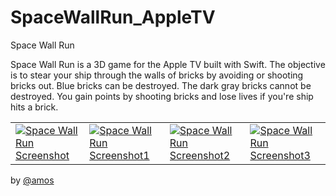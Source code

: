 # SpaceWallRun_AppleTV

Space Wall Run

Space Wall Run is a 3D game for the Apple TV built with Swift. The objective is to stear your ship through the walls of bricks by avoiding or shooting bricks out. Blue bricks can be destroyed. The dark gray bricks cannot be destroyed. You gain points by shooting bricks and lose lives if you're ship hits a brick.

 |  |  |  |  |
 | --- | --- | --- | --- |
 | [![Space Wall Run Screenshot](https://dontsnooze.github.io/SpaceWallRun_AppleTV/docs/images/SpaceWallRunScreenShot.png)](https://dontsnooze.github.io/SpaceWallRun_AppleTV/docs/images/SpaceWallRunScreenShot.png) | [![Space Wall Run Screenshot1](https://dontsnooze.github.io/SpaceWallRun_AppleTV/docs/images/SpaceWallRunScreenShot1.png)](https://dontsnooze.github.io/SpaceWallRun_AppleTV/docs/images/SpaceWallRunScreenShot1.png) | [![Space Wall Run Screenshot2](https://dontsnooze.github.io/SpaceWallRun_AppleTV/docs/images/SpaceWallRunScreenShot2.png)](https://dontsnooze.github.io/SpaceWallRun_AppleTV/docs/images/SpaceWallRunScreenShot2.png) | [![Space Wall Run Screenshot3](https://dontsnooze.github.io/SpaceWallRun_AppleTV/docs/images/SpaceWallRunScreenShot3.png)](https://dontsnooze.github.io/SpaceWallRun_AppleTV/docs/images/SpaceWallRunScreenShot3.png) |

by [@amos](https://amostodman.github.io/)
